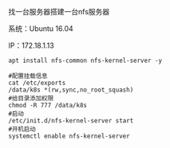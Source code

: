 

找一台服务器搭建一台nfs服务器

系统：Ubuntu 16.04

IP：172.18.1.13

```
apt install nfs-common nfs-kernel-server -y

#配置挂载信息
cat /etc/exports
/data/k8s *(rw,sync,no_root_squash)
#给目录添加权限
chmod -R 777 /data/k8s
#启动
/etc/init.d/nfs-kernel-server start
#开机启动
systemctl enable nfs-kernel-server
```



